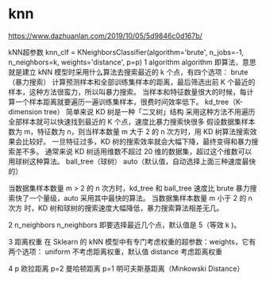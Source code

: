 # knn
https://www.dazhuanlan.com/2019/10/05/5d9846c0d167b/

kNN超参数
knn_clf = KNeighborsClassifier(algorithm='brute', n_jobs=-1, n_neighbors=k, weights='distance', p=p)
1 algorithm
  algorithm 即算法，意思就是建立 kNN 模型时采用什么算法去搜索最近的 k 个点，有四个选项：
    brute（暴力搜索）
      计算预测样本和全部训练集样本的距离，最后筛选出前 K 个最近的样本，这种方法很蛮力，所以叫暴力搜索。
      当样本和特征数量很大的时候，每计算一个样本距离就要遍历一遍训练集样本，很费时间效率低下。
    kd_tree（K-dimension tree）
      简单来说 KD 树是一种「二叉树」结构
      采用这种方法不用遍历全部样本就可以快速找到最近的 K 个点，速度比暴力搜索快很多
      假设数据集样本数为 m，特征数为 n，则当样本数量 m 大于 2 的 n 次方时，用 KD 树算法搜索效果会比较好。
      一旦特征过多，KD 树的搜索效率就会大幅下降，最终变得和暴力搜索差不多。
      通常来说 KD 树适用维数不超过 20 维的数据集，超过这个维数可以用球树这种算法。
    ball_tree（球树）
    auto（默认值，自动选择上面三种速度最快的）
    
  当数据集样本数量 m > 2 的 n 次方时，kd_tree 和 ball_tree 速度比 brute 暴力搜索快了一个量级，auto 采用其中最快的算法。
  当数据集样本数量 m 小于 2 的 n 次方 时，KD 树和球树的搜索速度大幅降低，暴力搜索算法相差无几。
  
2 n_neighbors
  n_neighbors 即要选择最近几个点，默认值是 5（等效 k )。

3 距离权重
  在 Sklearn 的 kNN 模型中有专门考虑权重的超参数：weights，它有两个选项：
    uniform 不考虑距离权重，默认值
    distance 考虑距离权重
  
4 p
  欧拉距离 p=2
  曼哈顿距离 p=1
  明可夫斯基距离（Minkowski Distance）
  
